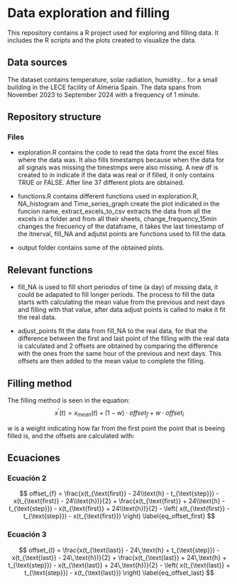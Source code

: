 # Data exploration and filling

This repository contains a R project used for exploring and filling data. It includes the R scripts and the plots created to visualize the data.

## Data sources

The dataset contains temperature, solar radiation, humidity... for a small building in the LECE facility of Almeria Spain. The data spans from November 2023 to September 2024 with a frequency of 1 minute.

## Repository structure

### Files 

- exploration.R contains the code to read the data fromt the excel files where the data was. It also fills timestamps because when the data for all signals was missing the timestmps were also missing. A new df is created to in
  indicate if the data was real or if filled, it only contains TRUE or FALSE. After line 37 different plots are obtained.
  
- functions.R contains different functions used in exploration.R, NA_histogram and Time_series_graph create the plot indicated in the funcion name, extract_excels_to_csv extracts the data from all the excels in a folder and from all their sheets, change_frequency_15min changes the frecuency of the dataframe, it takes the last timestamp of the itnerval, fill_NA and adjutst points are functions used to fill the data.

- output folder contains some of the obtained plots.

## Relevant functions

- fill_NA is used to fill short periodos of time (a day) of missing data, it could be adapated to fill longer periods. The process to fill the data starts with calculating the mean value from the previous and next days and filling with that value, after data adjust points is called to make it fit the real data.

- adjust_points fit the data from fill_NA to the real data, for that the difference between the first and last point of the filling with the real data is calculated and 2 offsets are obtained by comparing the difference with the ones from the same hour of the previous and next days. This offsets are then added to the mean value to complete the filling.

## Filling method

The filling method is seen in the equation:
$$
x^{\prime}(t) = x_{mean}(t) + (1-w) \cdot offset_{f} + w \cdot offset_{l}
\label{eq_fill}
$$

w is a weight indicating how far from the first point the point that is beeing filled is, and the offsets are calculated with:

## Ecuaciones

### Ecuación 2
$$
offset_{f} = \frac{x(t_{\text{first}} - 24\\text{h} - t_{\text{step}}) - x(t_{\text{first}} - 24\\text{h})}{2} + \frac{x(t_{\text{first}} + 24\\text{h} - t_{\text{step}}) - x(t_{\text{first}} + 24\\text{h})}{2} - \left( x(t_{\text{first}} - t_{\text{step}}) - x(t_{\text{first}}) \right) \label{eq_offset_first}
$$

### Ecuación 3
$$
offset_{l} = \frac{x(t_{\text{last}} - 24\,\text{h} + t_{\text{step}}) - x(t_{\text{last}} - 24\,\text{h})}{2} + \frac{x(t_{\text{last}} + 24\,\text{h} + t_{\text{step}}) - x(t_{\text{last}} + 24\,\text{h})}{2} - \left( x(t_{\text{last}} + t_{\text{step}}) - x(t_{\text{last}}) \right) \label{eq_offset_last}
$$



